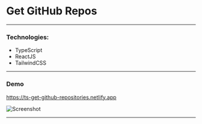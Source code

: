 # Get GitHub Repos
---
### Technologies:
- TypeScript
- ReactJS
- TailwindCSS
---
### Demo

https://ts-get-github-repositories.netlify.app

![Screenshot](https://i.imgur.com/oP6rpaD.png)

---